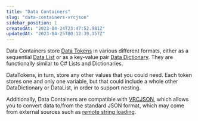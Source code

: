 ```yaml
---
title: "Data Containers"
slug: "data-containers-vrcjson"
sidebar_position: 1
createdAt: "2023-04-24T23:47:52.981Z"
updatedAt: "2023-04-25T00:12:39.357Z"
---
```

Data Containers store [Data Tokens](/worlds/udon/data-containers/data-tokens) in various different formats, either as a sequential [Data List](/worlds/udon/data-containers/data-lists) or as a key-value pair [Data Dictionary](/worlds/udon/data-containers/data-dictionaries). They are functionally similar to C# Lists and Dictionaries.

DataTokens, in turn, store any other values that you could need. Each token stores one and only one variable, but that could include a whole other DataDictionary or DataList, in order to support nesting.

Additionally, Data Containers are compatible with [VRCJSON](/worlds/udon/data-containers/vrcjson), which allows you to convert data to/from the standard JSON format, which may come from external sources such as [remote string loading](/worlds/udon/string-loading).